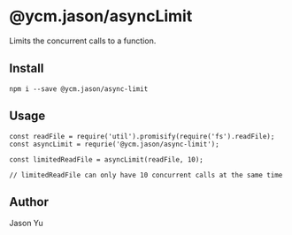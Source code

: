 # @ycm.jason/asyncLimit

Limits the concurrent calls to a function.

## Install

```
npm i --save @ycm.jason/async-limit
```


## Usage

```
const readFile = require('util').promisify(require('fs').readFile);
const asyncLimit = requrie('@ycm.jason/async-limit');

const limitedReadFile = asyncLimit(readFile, 10);

// limitedReadFile can only have 10 concurrent calls at the same time
```

## Author 
Jason Yu
